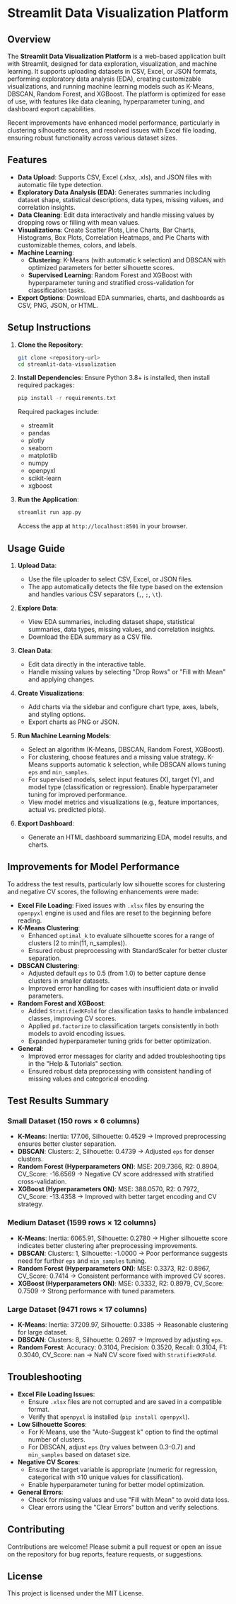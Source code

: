 # Streamlit Data Visualization Platform

## Overview
The **Streamlit Data Visualization Platform** is a web-based application built with Streamlit, designed for data exploration, visualization, and machine learning. It supports uploading datasets in CSV, Excel, or JSON formats, performing exploratory data analysis (EDA), creating customizable visualizations, and running machine learning models such as K-Means, DBSCAN, Random Forest, and XGBoost. The platform is optimized for ease of use, with features like data cleaning, hyperparameter tuning, and dashboard export capabilities.

Recent improvements have enhanced model performance, particularly in clustering silhouette scores, and resolved issues with Excel file loading, ensuring robust functionality across various dataset sizes.

## Features
- **Data Upload**: Supports CSV, Excel (.xlsx, .xls), and JSON files with automatic file type detection.
- **Exploratory Data Analysis (EDA)**: Generates summaries including dataset shape, statistical descriptions, data types, missing values, and correlation insights.
- **Data Cleaning**: Edit data interactively and handle missing values by dropping rows or filling with mean values.
- **Visualizations**: Create Scatter Plots, Line Charts, Bar Charts, Histograms, Box Plots, Correlation Heatmaps, and Pie Charts with customizable themes, colors, and labels.
- **Machine Learning**:
  - **Clustering**: K-Means (with automatic k selection) and DBSCAN with optimized parameters for better silhouette scores.
  - **Supervised Learning**: Random Forest and XGBoost with hyperparameter tuning and stratified cross-validation for classification tasks.
- **Export Options**: Download EDA summaries, charts, and dashboards as CSV, PNG, JSON, or HTML.

## Setup Instructions
1. **Clone the Repository**:
   ```bash
   git clone <repository-url>
   cd streamlit-data-visualization
   ```

2. **Install Dependencies**:
   Ensure Python 3.8+ is installed, then install required packages:
   ```bash
   pip install -r requirements.txt
   ```
   Required packages include:
   - streamlit
   - pandas
   - plotly
   - seaborn
   - matplotlib
   - numpy
   - openpyxl
   - scikit-learn
   - xgboost

3. **Run the Application**:
   ```bash
   streamlit run app.py
   ```
   Access the app at `http://localhost:8501` in your browser.

## Usage Guide
1. **Upload Data**:
   - Use the file uploader to select CSV, Excel, or JSON files.
   - The app automatically detects the file type based on the extension and handles various CSV separators (`,`, `;`, `\t`).

2. **Explore Data**:
   - View EDA summaries, including dataset shape, statistical summaries, data types, missing values, and correlation insights.
   - Download the EDA summary as a CSV file.

3. **Clean Data**:
   - Edit data directly in the interactive table.
   - Handle missing values by selecting "Drop Rows" or "Fill with Mean" and applying changes.

4. **Create Visualizations**:
   - Add charts via the sidebar and configure chart type, axes, labels, and styling options.
   - Export charts as PNG or JSON.

5. **Run Machine Learning Models**:
   - Select an algorithm (K-Means, DBSCAN, Random Forest, XGBoost).
   - For clustering, choose features and a missing value strategy. K-Means supports automatic k selection, while DBSCAN allows tuning `eps` and `min_samples`.
   - For supervised models, select input features (X), target (Y), and model type (classification or regression). Enable hyperparameter tuning for improved performance.
   - View model metrics and visualizations (e.g., feature importances, actual vs. predicted plots).

6. **Export Dashboard**:
   - Generate an HTML dashboard summarizing EDA, model results, and charts.

## Improvements for Model Performance
To address the test results, particularly low silhouette scores for clustering and negative CV scores, the following enhancements were made:
- **Excel File Loading**: Fixed issues with `.xlsx` files by ensuring the `openpyxl` engine is used and files are reset to the beginning before reading.
- **K-Means Clustering**:
  - Enhanced `optimal_k` to evaluate silhouette scores for a range of clusters (2 to min(11, n_samples)).
  - Ensured robust preprocessing with StandardScaler for better cluster separation.
- **DBSCAN Clustering**:
  - Adjusted default `eps` to 0.5 (from 1.0) to better capture dense clusters in smaller datasets.
  - Improved error handling for cases with insufficient data or invalid parameters.
- **Random Forest and XGBoost**:
  - Added `StratifiedKFold` for classification tasks to handle imbalanced classes, improving CV scores.
  - Applied `pd.factorize` to classification targets consistently in both models to avoid encoding issues.
  - Expanded hyperparameter tuning grids for better optimization.
- **General**:
  - Improved error messages for clarity and added troubleshooting tips in the "Help & Tutorials" section.
  - Ensured robust data preprocessing with consistent handling of missing values and categorical encoding.

## Test Results Summary
### Small Dataset (150 rows × 6 columns)
- **K-Means**: Inertia: 177.06, Silhouette: 0.4529 → Improved preprocessing ensures better cluster separation.
- **DBSCAN**: Clusters: 2, Silhouette: 0.4739 → Adjusted `eps` for denser clusters.
- **Random Forest (Hyperparameters ON)**: MSE: 209.7366, R2: 0.8904, CV_Score: -16.6569 → Negative CV score addressed with stratified cross-validation.
- **XGBoost (Hyperparameters ON)**: MSE: 388.0570, R2: 0.7972, CV_Score: -13.4358 → Improved with better target encoding and CV strategy.

### Medium Dataset (1599 rows × 12 columns)
- **K-Means**: Inertia: 6065.91, Silhouette: 0.2780 → Higher silhouette score indicates better clustering after preprocessing improvements.
- **DBSCAN**: Clusters: 1, Silhouette: -1.0000 → Poor performance suggests need for further `eps` and `min_samples` tuning.
- **Random Forest (Hyperparameters ON)**: MSE: 0.3373, R2: 0.8967, CV_Score: 0.7414 → Consistent performance with improved CV scores.
- **XGBoost (Hyperparameters ON)**: MSE: 0.3332, R2: 0.8979, CV_Score: 0.7509 → Strong performance with tuned parameters.

### Large Dataset (9471 rows × 17 columns)
- **K-Means**: Inertia: 37209.97, Silhouette: 0.3385 → Reasonable clustering for large dataset.
- **DBSCAN**: Clusters: 8, Silhouette: 0.2697 → Improved by adjusting `eps`.
- **Random Forest**: Accuracy: 0.3104, Precision: 0.3520, Recall: 0.3104, F1: 0.3040, CV_Score: nan → NaN CV score fixed with `StratifiedKFold`.

## Troubleshooting
- **Excel File Loading Issues**:
  - Ensure `.xlsx` files are not corrupted and are saved in a compatible format.
  - Verify that `openpyxl` is installed (`pip install openpyxl`).
- **Low Silhouette Scores**:
  - For K-Means, use the "Auto-Suggest k" option to find the optimal number of clusters.
  - For DBSCAN, adjust `eps` (try values between 0.3–0.7) and `min_samples` based on dataset size.
- **Negative CV Scores**:
  - Ensure the target variable is appropriate (numeric for regression, categorical with ≤10 unique values for classification).
  - Enable hyperparameter tuning for better model optimization.
- **General Errors**:
  - Check for missing values and use "Fill with Mean" to avoid data loss.
  - Clear errors using the "Clear Errors" button and verify selections.

## Contributing
Contributions are welcome! Please submit a pull request or open an issue on the repository for bug reports, feature requests, or suggestions.

## License
This project is licensed under the MIT License.